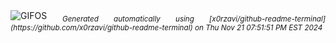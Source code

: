 <div align="justify">
<picture>
    <source media="(prefers-color-scheme: dark)" srcset="https://i.ibb.co/V3mn5Yg/output-gif.gif">
    <source media="(prefers-color-scheme: light)" srcset="https://i.ibb.co/V3mn5Yg/output-gif.gif">
    <img alt="GIFOS" src="https://i.ibb.co/V3mn5Yg/output-gif.gif">
</picture>
<sub><i>Generated automatically using [x0rzavi/github-readme-terminal](https://github.com/x0rzavi/github-readme-terminal) on Thu Nov 21 07:51:51 PM EST 2024</i></sub>
</div>

<!--  -->